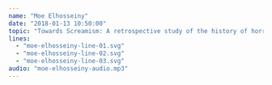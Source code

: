 ```yaml
---
name: "Moe Elhosseiny"
date: "2018-01-13 10:50:00"
topic: "Towards Screamism: A retrospective study of the history of horror."
lines: 
  - "moe-elhosseiny-line-01.svg"
  - "moe-elhosseiny-line-02.svg"
  - "moe-elhosseiny-line-03.svg"
audio: "moe-elhosseiny-audio.mp3"
---
```

